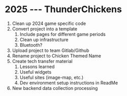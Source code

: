 2025 --- ThunderChickens
=======================
1. Clean up 2024 game specific code
2. Convert project into a template
    1. Include pages for different game periods
    2. Clean up infrastructure
    3. Bluetooth?
3. Upload project to team Gitlab/Github
4. Rename project to Chicken Themed Name
5. Create tech transfer material
    1. Lessons learned
    2. Useful widgets
    3. Useful sites (image-map, etc.)
    4. Dev environment setup instructions in ReadMe
6. New backend data collection processing